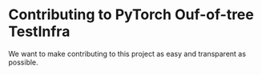 #  Contributing to PyTorch Ouf-of-tree TestInfra

We want to make contributing to this project as easy and transparent as possible.

